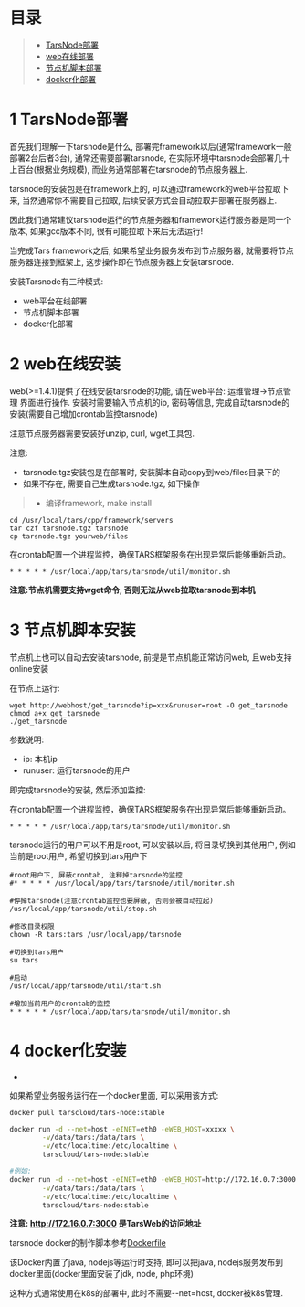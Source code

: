 
# 目录
> * [TarsNode部署](#chapter-1)
> * [web在线部署](#chapter-2)
> * [节点机脚本部署](#chapter-3)
> * [docker化部署](#chapter-4)

# 1 <span id="chapter-1"></span>TarsNode部署

首先我们理解一下tarsnode是什么, 部署完framework以后(通常framework一般部署2台后者3台), 通常还需要部署tarsnode, 在实际环境中tarsnode会部署几十上百台(根据业务规模), 而业务通常部署在tarsnode的节点服务器上.

tarsnode的安装包是在framework上的, 可以通过framework的web平台拉取下来, 当然通常你不需要自己拉取, 后续安装方式会自动拉取并部署在服务器上.

因此我们通常建议tarsnode运行的节点服务器和framework运行服务器是同一个版本, 如果gcc版本不同, 很有可能拉取下来后无法运行!

当完成Tars framework之后, 如果希望业务服务发布到节点服务器, 就需要将节点服务器连接到框架上, 这步操作即在节点服务器上安装tarsnode.

安装Tarsnode有三种模式:
- web平台在线部署
- 节点机脚本部署
- docker化部署

# 2 <span id="chapter-2"></span>web在线安装

web(>=1.4.1)提供了在线安装tarsnode的功能, 请在web平台: 运维管理->节点管理 界面进行操作. 安装时需要输入节点机的ip, 密码等信息, 完成自动tarsnode的安装(需要自己增加crontab监控tarsnode)

注意节点服务器需要安装好unzip, curl, wget工具包.

注意:
- tarsnode.tgz安装包是在部署时, 安装脚本自动copy到web/files目录下的
- 如果不存在, 需要自己生成tarsnode.tgz, 如下操作
>- 编译framework, make install
```
cd /usr/local/tars/cpp/framework/servers
tar czf tarsnode.tgz tarsnode
cp tarsnode.tgz yourweb/files
```

在crontab配置一个进程监控，确保TARS框架服务在出现异常后能够重新启动。
```
* * * * * /usr/local/app/tars/tarsnode/util/monitor.sh
```

**注意:节点机需要支持wget命令, 否则无法从web拉取tarsnode到本机**

# 3 <span id="chapter-3"></span>节点机脚本安装

节点机上也可以自动去安装tarsnode, 前提是节点机能正常访问web, 且web支持online安装

在节点上运行:
```
wget http://webhost/get_tarsnode?ip=xxx&runuser=root -O get_tarsnode
chmod a+x get_tarsnode
./get_tarsnode
```

参数说明:
- ip: 本机ip
- runuser: 运行tarsnode的用户

即完成tarsnode的安装, 然后添加监控:

在crontab配置一个进程监控，确保TARS框架服务在出现异常后能够重新启动。
```
* * * * * /usr/local/app/tars/tarsnode/util/monitor.sh
```


tarsnode运行的用户可以不用是root, 可以安装以后, 将目录切换到其他用户, 例如当前是root用户, 希望切换到tars用户下

```
#root用户下, 屏蔽crontab, 注释掉tarsnode的监控
#* * * * * /usr/local/app/tars/tarsnode/util/monitor.sh

#停掉tarsnode(注意crontab监控也要屏蔽, 否则会被自动拉起)
/usr/local/app/tarsnode/util/stop.sh

#修改目录权限
chown -R tars:tars /usr/local/app/tarsnode

#切换到tars用户
su tars

#启动
/usr/local/app/tarsnode/util/start.sh

#增加当前用户的crontab的监控
* * * * * /usr/local/app/tars/tarsnode/util/monitor.sh
```

# 4 <span id="chapter-4"></span>docker化安装

- 
如果希望业务服务运行在一个docker里面, 可以采用该方式:

```sh
docker pull tarscloud/tars-node:stable
```

```sh
docker run -d --net=host -eINET=eth0 -eWEB_HOST=xxxxx \
        -v/data/tars:/data/tars \
        -v/etc/localtime:/etc/localtime \
        tarscloud/tars-node:stable

#例如:
docker run -d --net=host -eINET=eth0 -eWEB_HOST=http://172.16.0.7:3000 \
        -v/data/tars:/data/tars \
        -v/etc/localtime:/etc/localtime \
        tarscloud/tars-node:stable     
```

**注意: http://172.16.0.7:3000 是TarsWeb的访问地址**

tarsnode docker的制作脚本参考[Dockerfile](https://github.com/TarsCloud/TarsDocker/blob/master/tarsnode/Dockerfile)

该Docker内置了java, nodejs等运行时支持, 即可以把java, nodejs服务发布到docker里面(docker里面安装了jdk, node, php环境)

这种方式通常使用在k8s的部署中, 此时不需要--net=host, docker被k8s管理.

